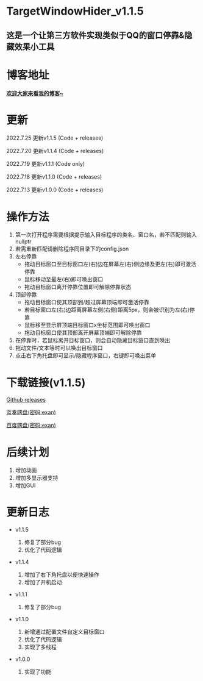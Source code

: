 # TargetWindowHider_v1.1.5
## 这是一个让第三方软件实现类似于QQ的窗口停靠&隐藏效果小工具

# 博客地址

[**欢迎大家来看我的博客~**](https://blog.doublecat.cn/post/TargetWindowHider/)

# 更新

2022.7.25 更新v1.1.5 (Code + releases)

2022.7.20 更新v1.1.4 (Code + releases)

2022.7.19 更新v1.1.1 (Code only)

2022.7.18 更新v1.1.0 (Code + releases)

2022.7.13 更新v1.0.0 (Code + releases)

# 操作方法
1. 第一次打开程序需要根据提示输入目标程序的类名、窗口名，若不匹配则输入nullptr
2. 若需重新匹配请删除程序同目录下的config.json
3. 左右停靠
   - 拖动目标窗口至目标窗口左(右)边在屏幕左(右)侧边缘及更左(右)即可激活停靠
   - 鼠标移动至最左(右)即可唤出窗口
   - 拖动目标窗口离开停靠位置即可解除停靠状态
4. 顶部停靠
   - 拖动目标窗口使其顶部到/超过屏幕顶端即可激活停靠
   - 若目标窗口左(右)边距离屏幕左侧(右侧)距离5px，则会被识别为左(右)停靠
   - 鼠标移至显示屏顶端目标窗口x坐标范围即可唤出窗口
   - 拖动目标窗口使其顶部离开屏幕顶端即可解除停靠
5. 在停靠时，若鼠标离开目标窗口，则会自动隐藏目标窗口直到唤出
6. 拖动文件/文本等时可以唤出目标窗口
7. 点击右下角托盘即可显示/隐藏程序窗口，右键即可唤出菜单
# 下载链接(v1.1.5)

[Github releases](https://github.com/DoubleBobCat/TargetWindowHider/releases)

[蓝奏网盘(密码:exan)](https://wwm.lanzoul.com/b03j52u4j)

[百度网盘(密码:exan)](https://pan.baidu.com/s/1NV9xLTx2U8iEs5IWIo80aA?pwd=exan)

# 后续计划

1. 增加动画
3. 增加多显示器支持
3. 增加GUI

# 更新日志

- v1.1.5
  1. 修复了部分bug
  2. 优化了代码逻辑

- v1.1.4
  1. 增加了右下角托盘以便快速操作
  2. 增加了开机启动
- v1.1.1
  1. 修复了部分bug

- v1.1.0
  1. 新增通过配置文件自定义目标窗口
  2. 优化了代码逻辑
  3. 实现了多线程

- v1.0.0
  1. 实现了功能
